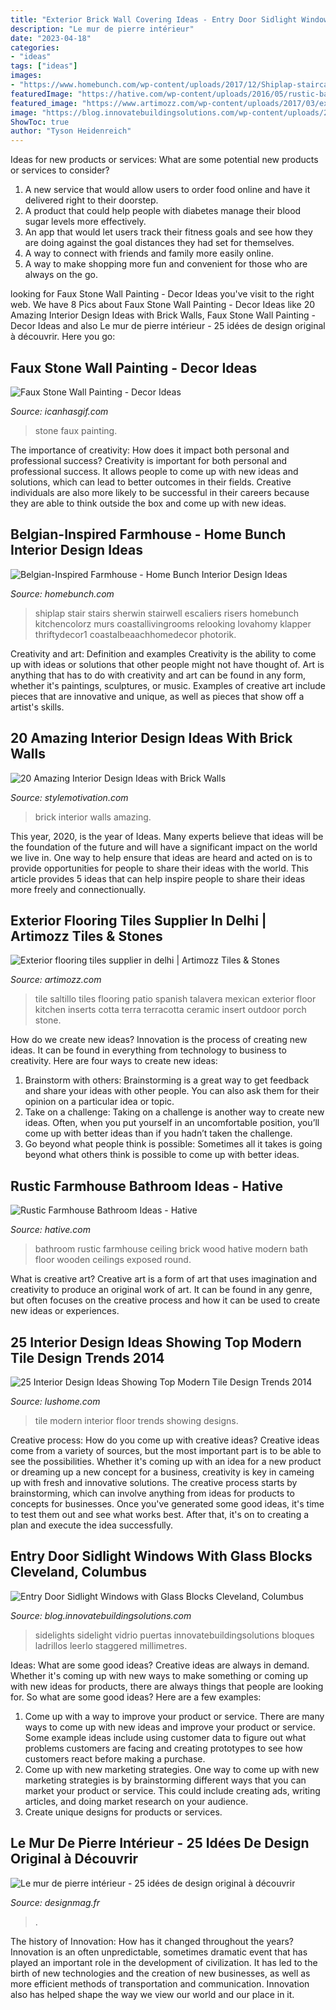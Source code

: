 ```yaml
---
title: "Exterior Brick Wall Covering Ideas - Entry Door Sidlight Windows With Glass Blocks Cleveland, Columbus"
description: "Le mur de pierre intérieur"
date: "2023-04-18"
categories:
- "ideas"
tags: ["ideas"]
images:
- "https://www.homebunch.com/wp-content/uploads/2017/12/Shiplap-staircase-Shiplap-staircase-Shiplap-staircase-with-lights-and-White-Oak-Threads-Shiplap-staircase.jpg"
featuredImage: "https://hative.com/wp-content/uploads/2016/05/rustic-bathroom/44-rustic-bathroom-ideas.jpg"
featured_image: "https://www.artimozz.com/wp-content/uploads/2017/03/exterior-flooring-terracotta-tiles-2.jpg"
image: "https://blog.innovatebuildingsolutions.com/wp-content/uploads/2013/03/Sidelight-Staggered-Pattern-Wave-blocks.jpg"
ShowToc: true
author: "Tyson Heidenreich"
---
```



Ideas for new products or services: What are some potential new products or services to consider?
1. A new service that would allow users to order food online and have it delivered right to their doorstep.
2. A product that could help people with diabetes manage their blood sugar levels more effectively.
3. An app that would let users track their fitness goals and see how they are doing against the goal distances they had set for themselves.
4. A way to connect with friends and family more easily online.
5. A way to make shopping more fun and convenient for those who are always on the go.

	

		
looking for Faux Stone Wall Painting - Decor Ideas you've visit to the right web. We have 8 Pics about Faux Stone Wall Painting - Decor Ideas like 20 Amazing Interior Design Ideas with Brick Walls, Faux Stone Wall Painting - Decor Ideas and also Le mur de pierre intérieur - 25 idées de design original à découvrir. Here you go:
		
    
## Faux Stone Wall Painting - Decor Ideas

<img loading=lazy src="https://www.icanhasgif.com/wp-content/uploads/2015/02/Faux-Stone-Wall-Painting.jpg" onerror="this.onerror=null;this.src='https://tse3.mm.bing.net/th?id=OIP.zSTmV7Nwm9AKjhWqr40nXQHaJ3&amp;pid=15.1';" alt="Faux Stone Wall Painting - Decor Ideas">

_Source: icanhasgif.com_

>stone faux painting. 

	

The importance of creativity: How does it impact both personal and professional success?
Creativity is important for both personal and professional success. It allows people to come up with new ideas and solutions, which can lead to better outcomes in their fields. Creative individuals are also more likely to be successful in their careers because they are able to think outside the box and come up with new ideas.

    
## Belgian-Inspired Farmhouse - Home Bunch Interior Design Ideas

<img loading=lazy src="https://www.homebunch.com/wp-content/uploads/2017/12/Shiplap-staircase-Shiplap-staircase-Shiplap-staircase-with-lights-and-White-Oak-Threads-Shiplap-staircase.jpg" onerror="this.onerror=null;this.src='https://tse1.mm.bing.net/th?id=OIP.FvDvXNY3jBGN4yOYBSRWyQHaLJ&amp;pid=15.1';" alt="Belgian-Inspired Farmhouse - Home Bunch Interior Design Ideas">

_Source: homebunch.com_

>shiplap stair stairs sherwin stairwell escaliers risers homebunch kitchencolorz murs coastallivingrooms relooking lovahomy klapper thriftydecor1 coastalbeaachhomedecor photorik. 

	

Creativity and art: Definition and examples
Creativity is the ability to come up with ideas or solutions that other people might not have thought of. Art is anything that has to do with creativity and art can be found in any form, whether it's paintings, sculptures, or music. Examples of creative art include pieces that are innovative and unique, as well as pieces that show off a artist's skills.

    
## 20 Amazing Interior Design Ideas With Brick Walls

<img loading=lazy src="https://www.stylemotivation.com/wp-content/uploads/2013/11/20-Amazing-Interior-Design-Ideas-with-Brick-Walls-19-620x410.jpg" onerror="this.onerror=null;this.src='https://tse4.mm.bing.net/th?id=OIP.9pJH9wdgtJNeKDwkO53txAHaE5&amp;pid=15.1';" alt="20 Amazing Interior Design Ideas with Brick Walls">

_Source: stylemotivation.com_

>brick interior walls amazing. 

	

This year, 2020, is the year of Ideas. Many experts believe that ideas will be the foundation of the future and will have a significant impact on the world we live in. One way to help ensure that ideas are heard and acted on is to provide opportunities for people to share their ideas with the world. This article provides 5 ideas that can help inspire people to share their ideas more freely and connectionually.

    
## Exterior Flooring Tiles Supplier In Delhi | Artimozz Tiles &amp; Stones

<img loading=lazy src="https://www.artimozz.com/wp-content/uploads/2017/03/exterior-flooring-terracotta-tiles-2.jpg" onerror="this.onerror=null;this.src='https://tse4.mm.bing.net/th?id=OIP.Nc9EqGfDYHapqa6_c_7_9wHaLM&amp;pid=15.1';" alt="Exterior flooring tiles supplier in delhi | Artimozz Tiles &amp; Stones">

_Source: artimozz.com_

>tile saltillo tiles flooring patio spanish talavera mexican exterior floor kitchen inserts cotta terra terracotta ceramic insert outdoor porch stone. 

	

How do we create new ideas?
Innovation is the process of creating new ideas. It can be found in everything from technology to business to creativity. Here are four ways to create new ideas:

1. Brainstorm with others: Brainstorming is a great way to get feedback and share your ideas with other people. You can also ask them for their opinion on a particular idea or topic.
2. Take on a challenge: Taking on a challenge is another way to create new ideas. Often, when you put yourself in an uncomfortable position, you’ll come up with better ideas than if you hadn’t taken the challenge.
3. Go beyond what people think is possible: Sometimes all it takes is going beyond what others think is possible to come up with better ideas.

    
## Rustic Farmhouse Bathroom Ideas - Hative

<img loading=lazy src="https://hative.com/wp-content/uploads/2016/05/rustic-bathroom/44-rustic-bathroom-ideas.jpg" onerror="this.onerror=null;this.src='https://tse4.mm.bing.net/th?id=OIP.W8_17qck7IKXSFOuSOBI7gHaLH&amp;pid=15.1';" alt="Rustic Farmhouse Bathroom Ideas - Hative">

_Source: hative.com_

>bathroom rustic farmhouse ceiling brick wood hative modern bath floor wooden ceilings exposed round. 

	

What is creative art?
Creative art is a form of art that uses imagination and creativity to produce an original work of art. It can be found in any genre, but often focuses on the creative process and how it can be used to create new ideas or experiences.

    
## 25 Interior Design Ideas Showing Top Modern Tile Design Trends 2014

<img loading=lazy src="http://www.lushome.com/wp-content/uploads/2013/05/floor-wall-tile-designs-modern-interior-design-trends-14.jpg" onerror="this.onerror=null;this.src='https://tse4.mm.bing.net/th?id=OIP.nNRqKQrJ7IXswFhZNbiuAwHaKV&amp;pid=15.1';" alt="25 Interior Design Ideas Showing Top Modern Tile Design Trends 2014">

_Source: lushome.com_

>tile modern interior floor trends showing designs. 

	

Creative process: How do you come up with creative ideas?
Creative ideas come from a variety of sources, but the most important part is to be able to see the possibilities. Whether it's coming up with an idea for a new product or dreaming up a new concept for a business, creativity is key in cameing up with fresh and innovative solutions. The creative process starts by brainstorming, which can involve anything from ideas for products to concepts for businesses. Once you've generated some good ideas, it's time to test them out and see what works best. After that, it's on to creating a plan and execute the idea successfully.

    
## Entry Door Sidlight Windows With Glass Blocks Cleveland, Columbus

<img loading=lazy src="https://blog.innovatebuildingsolutions.com/wp-content/uploads/2013/03/Sidelight-Staggered-Pattern-Wave-blocks.jpg" onerror="this.onerror=null;this.src='https://tse2.mm.bing.net/th?id=OIP.fliqiJpqGQ7qdHDb3ZOL0AHaJ4&amp;pid=15.1';" alt="Entry Door Sidlight Windows with Glass Blocks Cleveland, Columbus">

_Source: blog.innovatebuildingsolutions.com_

>sidelights sidelight vidrio puertas innovatebuildingsolutions bloques ladrillos leerlo staggered millimetres. 

	

Ideas: What are some good ideas?
Creative ideas are always in demand. Whether it's coming up with new ways to make something or coming up with new ideas for products, there are always things that people are looking for. So what are some good ideas? Here are a few examples: 
1. Come up with a way to improve your product or service. There are many ways to come up with new ideas and improve your product or service. Some example ideas include using customer data to figure out what problems customers are facing and creating prototypes to see how customers react before making a purchase. 
2. Come up with new marketing strategies. One way to come up with new marketing strategies is by brainstorming different ways that you can market your product or service. This could include creating ads, writing articles, and doing market research on your audience. 
3. Create unique designs for products or services.

    
## Le Mur De Pierre Intérieur - 25 Idées De Design Original à Découvrir

<img loading=lazy src="https://designmag.fr/wp-content/uploads/2014/11/interieur-mur-pierre-maison.jpg" onerror="this.onerror=null;this.src='https://tse2.mm.bing.net/th?id=OIP.ALUNIpt9tDXjl48lPbNJMAHaLA&amp;pid=15.1';" alt="Le mur de pierre intérieur - 25 idées de design original à découvrir">

_Source: designmag.fr_

>. 

	

The history of Innovation: How has it changed throughout the years?
Innovation is an often unpredictable, sometimes dramatic event that has played an important role in the development of civilization. It has led to the birth of new technologies and the creation of new businesses, as well as more efficient methods of transportation and communication. Innovation also has helped shape the way we view our world and our place in it.

